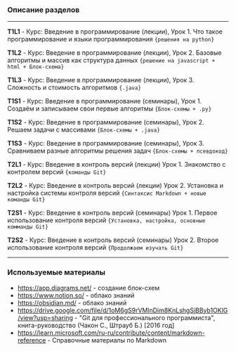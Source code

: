 ### Описание разделов ###
----------
****T1L1**** - Курс: Введение в программирование (лекции), Урок 1. Что такое программирование и языки программирования `{решения на python}`

****T1L2**** - Курс: Введение в программирование (лекции), Урок 2. Базовые алгоритмы и массив как структура данных `{решение на javascript + html + Блок-схема}`

****T1L3**** - Курс: Введение в программирование (лекции), Урок 3. Сложность и стоимость алгоритмов `{.java}`

****T1S1**** - Курс: Введение в программирование (семинары), Урок 1. Создаём и записываем свои первые алгоритмы `{Блок-схемы + .py}`

****T1S2**** - Курс: Введение в программирование (семинары), Урок 2. Решаем задачи с массивами `{Блок-схемы + .java}`

****T1S3**** - Курс: Введение в программирование (семинары), Урок 3. Сравниваем разные алгоритмы решения задач `{Блок-схемы + псевдокод}`

****T2L1**** - Курс: Введение в контроль версий (лекции) Урок 1. Знакомство с контролем версий `{команды Git}`

****T2L2**** - Курс: Введение в контроль версий (лекции) Урок 2. Установка и настройка системы контроля версий `{Синтаксис Markdown + новые команды Git}`

****T2S1**** - Курс: Введение в контроль версий (семинары) Урок 1. Первое использование контроля версий `{Установка, настройка, основные комманды Git}`

****T2S2**** - Курс: Введение в контроль версий (семинары) Урок 2. Второе использование контроля версий `{Продолжаем изучать Git}`

----------
### Используемые материалы ###
- https://app.diagrams.net/ - создание блок-схем
- https://www.notion.so/ - облако знаний
- https://obsidian.md/ - облако знаний
- https://drive.google.com/file/d/1oM6gS9rVMlnDim8KnLshgSjBByb1OKlG/view?usp=sharing - "Git для профессионального программиста", книга-руководство (Чакон С., Штрауб Б.) [2016 год]
- https://learn.microsoft.com/ru-ru/contribute/content/markdown-reference - Справочные материалы по Markdown